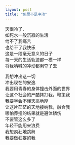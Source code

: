 ```yaml
---
layout: post
title: "但愿不是冲动"
---
```

天很冷了．  
如死水一般沉寂的生活  
给不了我痛苦  
也给不了我快乐  
这是一段毫无意义的日子  
每一天的生活轨迹都一模一样  
将我呐喊的冲动都剥夺了去  

我想冲出这一切  
冲出现在的安逸  
我要用青春的身体撞击外面的世界  
让这个社会的严酷拷打我，鞭策我  
我要学会不懂天高地厚  
让这片茫茫的天地接纳我，融合我  
哪怕莽撞的结果就是遍体鳞伤  
不要管这么多了  
年轻不能用来浪费  
我想疯狂地跳舞  
我要做狂妄的我							  
		
